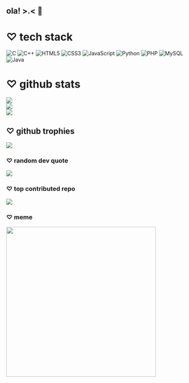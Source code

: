 ## ola! >.< 👋

# ♡ tech stack
![C](https://img.shields.io/badge/c-%2300599C.svg?style=for-the-badge&logo=c&logoColor=white)
![C++](https://img.shields.io/badge/c++-%2300599C.svg?style=for-the-badge&logo=c%2B%2B&logoColor=white) 
![HTML5](https://img.shields.io/badge/html5-%23E34F26.svg?style=for-the-badge&logo=html5&logoColor=white) 
![CSS3](https://img.shields.io/badge/css3-%231572B6.svg?style=for-the-badge&logo=css3&logoColor=white)
![JavaScript](https://img.shields.io/badge/javascript-%23323330.svg?style=for-the-badge&logo=javascript&logoColor=%23F7DF1E) 
![Python](https://img.shields.io/badge/python-3670A0?style=for-the-badge&logo=python&logoColor=ffdd54)
![PHP](https://img.shields.io/badge/php-%23777BB4.svg?style=for-the-badge&logo=php&logoColor=white) 
![MySQL](https://img.shields.io/badge/mysql-%2300000f.svg?style=for-the-badge&logo=mysql&logoColor=white) 
![Java](https://img.shields.io/badge/java-%23ED8B00.svg?style=for-the-badge&logo=openjdk&logoColor=white) 


# ♡ github stats
![](https://github-readme-stats.vercel.app/api?username=evellynellen&theme=omni&hide_border=false&include_all_commits=true&count_private=true)<br/>
![](https://github-readme-streak-stats.herokuapp.com/?user=evellynellen&theme=omni&hide_border=false)<br/>
![](https://github-readme-stats.vercel.app/api/top-langs/?username=evellynellen&theme=omni&hide_border=false&include_all_commits=true&count_private=true&layout=compact)

## ♡ github trophies
![](https://github-profile-trophy.vercel.app/?username=evellynellen&theme=dracula&no-frame=true&no-bg=false&margin-w=4)

### ♡ random dev quote
![](https://quotes-github-readme.vercel.app/api?type=horizontal&theme=radical)

### ♡ top contributed repo
![](https://github-contributor-stats.vercel.app/api?username=evellynellen&limit=5&theme=dracula&combine_all_yearly_contributions=true)

### ♡ meme
<img src='https://randommeme-five.vercel.app/' style="height: 400px;"/>

